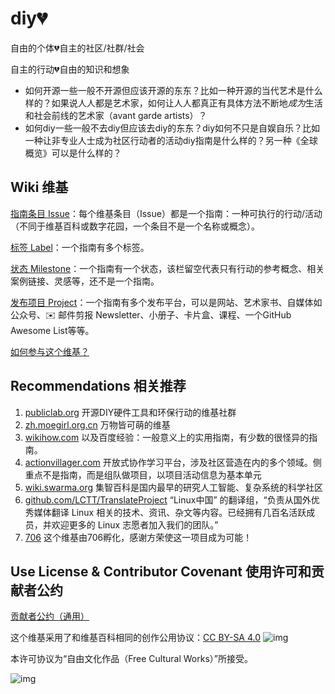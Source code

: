 # diy💔

自由的个体💔自主的社区/社群/社会

自主的行动💔自由的知识和想象

- 如何开源一些一般不开源但应该开源的东东？比如一种开源的当代艺术是什么样的？如果说人人都是艺术家，如何让人人都真正有具体方法不断地*成为*生活和社会前线的艺术家（avant garde artists）？
- 如何diy一些一般不去diy但应该去diy的东东？diy如何不只是自娱自乐？比如一种让非专业人士成为社区行动者的活动diy指南是什么样的？另一种《全球概览》可以是什么样的？

## Wiki 维基

[指南条目 Issue](https://github.com/diylove/wiki/issues)：每个维基条目（Issue）都是一个指南：一种可执行的行动/活动（不同于维基百科或数字花园，一个条目不是一个名称或概念）。

[标签 Label](https://github.com/diylove/wiki/labels)：一个指南有多个标签。

[状态 Milestone](https://github.com/diylove/wiki/milestones)：一个指南有一个状态，该栏留空代表只有行动的参考概念、相关案例链接、灵感等，还不是一个指南。

[发布项目 Project](https://github.com/diylove/wiki/projects)：一个指南有多个发布平台，可以是网站、艺术家书、自媒体如公众号、✉️ 邮件剪报 Newsletter、小册子、卡片盒、课程、一个GitHub Awesome List等等。

[如何参与这个维基？](CONTRIBUTING.md)

## Recommendations 相关推荐

1. [publiclab.org](http://publiclab.org/)  开源DIY硬件工具和环保行动的维基社群
2. [zh.moegirl.org.cn](http://zh.moegirl.org.cn/)  万物皆可萌的维基
3. [wikihow.com](http://wikihow.com/) 以及百度经验：一般意义上的实用指南，有少数的很怪异的指南。
4. [actionvillager.com](http://actionvillager.com/)  开放式协作学习平台，涉及社区营造在内的多个领域。侧重点不是指南，而是组队做项目，以项目活动信息为基本单元
5. [wiki.swarma.org](https://wiki.swarma.org/)  集智百科是国内最早的研究人工智能、复杂系统的科学社区
6. [github.com/LCTT/TranslateProject](https://github.com/LCTT/TranslateProject) “Linux中国” 的翻译组，“负责从国外优秀媒体翻译 Linux 相关的技术、资讯、杂文等内容。已经拥有几百名活跃成员，并欢迎更多的 Linux 志愿者加入我们的团队。”
7. [706](https://706er.com/) 这个维基由706孵化，感谢方荣使这一项目成为可能！
   ‌
## Use License & Contributor Covenant 使用许可和贡献者公约

[贡献者公约（通用）](https://www.contributor-covenant.org/zh-cn/version/2/0/code_of_conduct/)

这个维基采用了和维基百科相同的创作公用协议：[CC BY-SA 4.0](https://creativecommons.org/licenses/by-sa/4.0/deed.zh) ![img](https://licensebuttons.net/l/by-sa/4.0/80x15.png)

本许可协议为“自由文化作品（Free Cultural Works）”所接受。

![img](https://creativecommons.org/wp-content/uploads/2013/09/seal.png)

